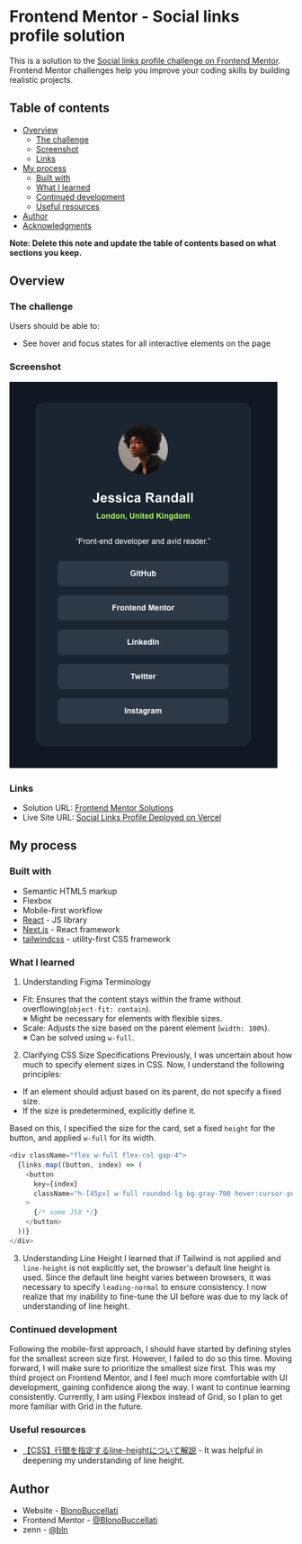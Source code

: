 # Frontend Mentor - Social links profile solution

This is a solution to the [Social links profile challenge on Frontend Mentor](https://www.frontendmentor.io/challenges/social-links-profile-UG32l9m6dQ). Frontend Mentor challenges help you improve your coding skills by building realistic projects.

## Table of contents

- [Overview](#overview)
  - [The challenge](#the-challenge)
  - [Screenshot](#screenshot)
  - [Links](#links)
- [My process](#my-process)
  - [Built with](#built-with)
  - [What I learned](#what-i-learned)
  - [Continued development](#continued-development)
  - [Useful resources](#useful-resources)
- [Author](#author)
- [Acknowledgments](#acknowledgments)

**Note: Delete this note and update the table of contents based on what sections you keep.**

## Overview

### The challenge

Users should be able to:

- See hover and focus states for all interactive elements on the page

### Screenshot

![](./screenshot.png)

### Links

- Solution URL: [Frontend Mentor Solutions](https://www.frontendmentor.io/profile/BlonoBuccellati/solutions)
- Live Site URL: [Social Links Profile Deployed on Vercel](https://fm-social-links-profile-nine.vercel.app/)

## My process

### Built with

- Semantic HTML5 markup
- Flexbox
- Mobile-first workflow
- [React](https://reactjs.org/) - JS library
- [Next.js](https://nextjs.org/) - React framework
- [tailwindcss](https://tailwindcss.com/) - utility-first CSS framework

### What I learned

1. Understanding Figma Terminology

- Fit: Ensures that the content stays within the frame without overflowing(`object-fit: contain`).<br>
  ※ Might be necessary for elements with flexible sizes.
- Scale: Adjusts the size based on the parent element (`width: 100%`).<br>
  ※ Can be solved using `w-full`.

2. Clarifying CSS Size Specifications
   Previously, I was uncertain about how much to specify element sizes in CSS. Now, I understand the following principles:

- If an element should adjust based on its parent, do not specify a fixed size.
- If the size is predetermined, explicitly define it.

Based on this, I specified the size for the card, set a fixed `height` for the button, and applied `w-full` for its width.

```javascript
<div className="flex w-full flex-col gap-4">
  {links.map((button, index) => (
    <button
      key={index}
      className="h-[45px] w-full rounded-lg bg-gray-700 hover:cursor-pointer hover:bg-lime-300 hover:text-gray-700"
    >
      {/* some JSX */}
    </button>
  ))}
</div>
```

3. Understanding Line Height
   I learned that if Tailwind is not applied and `line-height` is not explicitly set, the browser's default line height is used.
   Since the default line height varies between browsers, it was necessary to specify `leading-normal` to ensure consistency.
   I now realize that my inability to fine-tune the UI before was due to my lack of understanding of line height.

### Continued development

Following the mobile-first approach, I should have started by defining styles for the smallest screen size first. However, I failed to do so this time. Moving forward, I will make sure to prioritize the smallest size first.
This was my third project on Frontend Mentor, and I feel much more comfortable with UI development, gaining confidence along the way. I want to continue learning consistently.
Currently, I am using Flexbox instead of Grid, so I plan to get more familiar with Grid in the future.

### Useful resources

- [【CSS】行間を指定するline-heightについて解説](https://kakuzaki-web.com/2024/06/179/#:~:text=%E9%81%A9%E7%94%A8%E3%81%95%E3%82%8C%E3%81%BE%E3%81%99%E3%80%82-,line%2Dheight%E3%81%AE%E3%83%87%E3%83%95%E3%82%A9%E3%83%AB%E3%83%88%E5%80%A4%E3%81%A8%E3%82%AB%E3%82%B9%E3%82%BF%E3%83%9E%E3%82%A4%E3%82%BA,%E3%81%99%E3%82%8B%E3%81%93%E3%81%A8%E3%81%8C%E9%87%8D%E8%A6%81%E3%81%A7%E3%81%99%E3%80%82) - It was helpful in deepening my understanding of line height.

## Author

- Website - [BlonoBuccellati](https://github.com/BlonoBuccellati)
- Frontend Mentor - [@BlonoBuccellati](https://www.frontendmentor.io/profile/BlonoBuccellati)
- zenn - [@bln](https://zenn.dev/bln)

